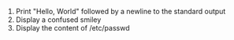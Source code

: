 1. Print "Hello, World" followed by a newline to the standard output
2. Display a confused smiley
3. Display the content of /etc/passwd
